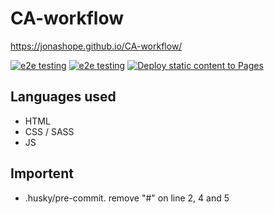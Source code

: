 # CA-workflow

https://jonashope.github.io/CA-workflow/

[![e2e testing](https://github.com/JonasHope/CA-workflow/actions/workflows/e2e-test.yml/badge.svg)](https://github.com/JonasHope/CA-workflow/actions/workflows/e2e-test.yml)
[![e2e testing](https://github.com/JonasHope/CA-workflow/actions/workflows/e2e-test.yml/badge.svg)](https://github.com/JonasHope/CA-workflow/actions/workflows/e2e-test.yml)
[![Deploy static content to Pages](https://github.com/JonasHope/CA-workflow/actions/workflows/pages.yml/badge.svg)](https://github.com/JonasHope/CA-workflow/actions/workflows/pages.yml)

## Languages used
- HTML
- CSS / SASS
- JS

## Importent

- .husky/pre-commit. remove "#" on line 2, 4 and 5
